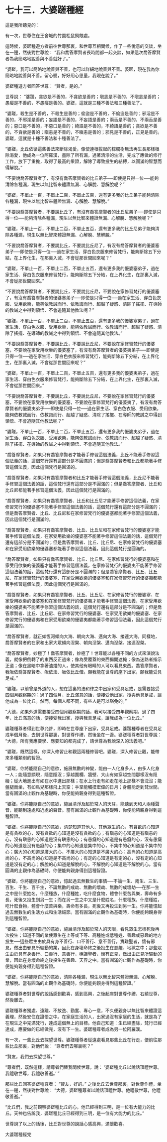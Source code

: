 # 七十三．大婆蹉種經

這是我所聽見的：

有一次，世尊住在王舍城的竹園松鼠飼餵處。

這時候，婆蹉種遊方者前往世尊那裏，和世尊互相問候，作了一些悅意的交談，坐在一邊，然後對世尊說： “我和喬答摩賢者長時間都一起交談，如果這次喬答摩賢者為我簡略地說善與不善就好了。”

“婆蹉，我可以簡略地說善與不善，也可以詳細地說善與不善。婆蹉，現在我為你簡略地說善與不善。留心聽，好好用心思量，我現在說了。”

婆蹉種遊方者回答世尊： “賢者，是的。”

世尊說： “婆蹉，貪欲是不善的，不貪欲是善的；瞋恚是不善的，不瞋恚是善的；愚癡是不善的，不愚癡是善的。婆蹉，這就是三種不善法和三種善法了。

“婆蹉，殺生是不善的，不殺生是善的；偷盜是不善的，不偷盜是善的；邪淫是不善的，不邪淫是善的；妄語是不善的，不妄語是善的；兩舌是不善的，不兩舌是善的；惡口是不善的，不惡口是善的；綺語是不善的，不綺語是善的；貪欲是不善的，不貪欲是善的；瞋恚是不善的，不瞋恚是善的；邪見是不善的，正見是善的。婆蹉，這就是十種不善法和十種善法了。

“婆蹉，比丘依循這些善法來斷除渴愛，像使連根拔起的棕櫚樹無法再生長那樣根除渴愛，他成為一位阿羅漢，盡除了所有漏，過著清淨的生活，完成了應做的修行工作，放下了重擔，取得了最高的果證，解除了導致投生的結縛，以圓滿的智慧而得解脫。”

“不要說喬答摩賢者了，有沒有喬答摩賢者的比丘弟子──即使是只得一位──能夠清除各種漏，現生以無比智來體證無漏、心解脫、慧解脫呢？”

“婆蹉，不單止一百，不單止二百，不單止五百，還有更多我的比丘弟子能夠清除各種漏，現生以無比智來體證無漏、心解脫、慧解脫。”

“不要說喬答摩賢者，不要說比丘了，有沒有喬答摩賢者的比丘尼弟子──即使是只得一位──能夠清除各種漏，現生以無比智來體證無漏、心解脫、慧解脫呢？”

“婆蹉，不單止一百，不單止二百，不單止五百，還有更多我的比丘尼弟子能夠清除各種漏，現生以無比智來體證無漏、心解脫、慧解脫。”

“不要說喬答摩賢者，不要說比丘，不要說比丘尼了，有沒有喬答摩賢者的優婆塞弟子──即使是只得一位──過在家生活、穿白色衣服來修習梵行，能夠斷除五下分結，在上界化生，在那裏入滅，不會從那世間回來呢？”

“婆蹉，不單止一百，不單止二百，不單止五百，還有更多我的優婆塞弟子，過在家生活、穿白色衣服來修習梵行，能夠斷除五下分結，在上界化生，在那裏入滅，不會從那世間回來。”

“不要說喬答摩賢者，不要說比丘，不要說比丘尼，不要說在家修習梵行的優婆塞了，有沒有喬答摩賢者的優婆塞弟子──即使是只得一位──過在家生活、穿白色衣服、受用欲樂，能夠依教誡而行、依教誨而行、超越了疑惑、清除了搖擺、在導師的教誡之中得到領悟、不會追隨其他教法呢？”

“婆蹉，不單止一百，不單止二百，不單止五百，還有更多我的優婆塞弟子，過在家生活、穿白色衣服、受用欲樂，能夠依教誡而行、依教誨而行、超越了疑惑、清除了搖擺、在導師的教誡之中得到領悟、不會追隨其他教法。”

“不要說喬答摩賢者，不要說比丘，不要說比丘尼，不要說在家修習梵行的優婆塞，不要說在家受用欲樂的優婆塞了，有沒有喬答摩賢者的優婆夷弟子──即使是只得一位──過在家生活、穿白色衣服來修習梵行，能夠斷除五下分結，在上界化生，在那裏入滅，不會從那世間回來呢？”

“婆蹉，不單止一百，不單止二百，不單止五百，還有更多我的優婆夷弟子，過在家生活、穿白色衣服來修習梵行，能夠斷除五下分結，在上界化生，在那裏入滅，不會從那世間回來。”

“不要說喬答摩賢者，不要說比丘，不要說比丘尼，不要說在家修習梵行的優婆塞，不要說在家受用欲樂的優婆塞，不要說在家修習梵行的優婆夷了，有沒有喬答摩賢者的優婆夷弟子──即使是只得一位──過在家生活、穿白色衣服、受用欲樂，能夠依教誡而行、依教誨而行、超越了疑惑、清除了搖擺、在導師的教誡之中得到領悟、不會追隨其他教法呢？”

“婆蹉，不單止一百，不單止二百，不單止五百，還有更多我的優婆夷弟子，過在家生活、穿白色衣服、受用欲樂，能夠依教誡而行、依教誨而行、超越了疑惑、清除了搖擺、在導師的教誡之中得到領悟、不會追隨其他教法。”

“喬答摩賢者，如果只有喬答摩賢者才能著手修習這個法義，比丘不能著手修習這個法義的話，這個梵行還有這部分是不圓滿的；但是喬答摩賢者和比丘都能著手修習這個法義，因此這個梵行是圓滿的。

“喬答摩賢者，如果只有喬答摩賢者和比丘才能著手修習這個法義，比丘尼不能著手修習這個法義的話，這個梵行還有這部分是不圓滿的；但是喬答摩賢者、比丘和比丘尼都能著手修習這個法義，因此這個梵行是圓滿的。

“喬答摩賢者，如果只有喬答摩賢者、比丘和比丘尼才能著手修習這個法義，在家修習梵行的優婆塞不能著手修習這個法義的話，這個梵行還有這部分是不圓滿的；但是喬答摩賢者、比丘、比丘尼和在家修習梵行的優婆塞都能著手修習這個法義，因此這個梵行是圓滿的。

“喬答摩賢者，如果只有喬答摩賢者、比丘、比丘尼和在家修習梵行的優婆塞才能著手修習這個法義，在家受用欲樂的優婆塞不能著手修習這個法義的話，這個梵行還有這部分是不圓滿的；但是喬答摩賢者、比丘、比丘尼、在家修習梵行的優婆塞和在家受用欲樂的優婆塞都能著手修習這個法義，因此這個梵行是圓滿的。

“喬答摩賢者，如果只有喬答摩賢者、比丘、比丘尼、在家修習梵行的優婆塞和在家受用欲樂的優婆塞才能著手修習這個法義，在家修習梵行的優婆夷不能著手修習這個法義的話，這個梵行還有這部分是不圓滿的；但是喬答摩賢者、比丘、比丘尼、在家修習梵行的優婆塞、在家受用欲樂的優婆塞和在家修習梵行的優婆夷都能著手修習這個法義，因此這個梵行是圓滿的。

“喬答摩賢者，如果只有喬答摩賢者、比丘、比丘尼、在家修習梵行的優婆塞、在家受用欲樂的優婆塞和在家修習梵行的優婆夷才能著手修習這個法義，在家受用欲樂的優婆夷不能著手修習這個法義的話，這個梵行還有這部分是不圓滿的；但是喬答摩賢者、比丘、比丘尼、在家修習梵行的優婆塞、在家受用欲樂的優婆塞、在家修習梵行的優婆夷和在家受用欲樂的優婆夷都能著手修習這個法義，因此這個梵行是圓滿的。

“喬答摩賢者，就正如恆河傾向大海、朝向大海、邁向大海、接連大海。同樣地，喬答摩賢者的在家和出家大眾傾向湼槃、朝向湼槃、邁向湼槃、接連湼槃。

“喬答摩賢者，妙極了！喬答摩賢者，妙極了！世尊能以各種不同的方式來演說法義，就像把倒轉了的東西反正過來；像為受覆蓋的東西揭開遮掩；像為迷路者指示正道；像在黑暗中拿著油燈的人，使其他有眼睛的人可以看見東西。喬答摩賢者，我皈依喬答摩賢者、皈依法、皈依比丘僧。願我能在世尊的座下出家，願我能受具足戒。”

“婆蹉，以前曾是外道的人，想在這裏的法和律之中出家和受具足戒，是需要接受四個月觀察期的；過了四個月，比丘滿意的話，便接受他出家，授與他具足戒，讓他成為一位比丘。然而，每個人都不同，有些人是可以豁免的。”

“大德，如果外道需要接受四個月觀察期的話，我可以接受四年觀察期，過了四年，比丘滿意的話，便接受我出家，授與我具足戒，讓我成為一位比丘。”

婆蹉種尊者得到世尊允許，即時在世尊座下出家，受具足戒。婆蹉種尊者在受具足戒半個月後，去到世尊那裏，對世尊作禮，然後坐在一邊。婆蹉種尊者對世尊說： “大德，所有我應要學、應要知的都完成了，請世尊為我說深入的法義吧。”

“婆蹉，既然這樣，你深入修習止和觀這兩種修習吧。婆蹉，深入修習止觀，能帶來多種類別的智證。

“婆蹉，你將能隨自己的意欲，施展無數的神變，能由一人化身多人，由多人化身一人；能隨意顯現，隨意隱沒；穿越圍欄、牆壁、大山有如穿越空間那樣沒有阻礙；從大地進出有如在水中進出那樣；在水上行走有如走在地上那樣不會沈沒；能盤腿而坐，有如鳥兒那樣飛上天空；手掌能觸摸宏偉的日月；身體能走到梵世間。當有圓滿的止觀作為基礎時，你便能夠親身得到這種智證。

“婆蹉，你將能隨自己的意欲，施展清淨及超於常人的天耳，能聽到天和人兩種聲音，能聽到遠處和近處的聲音。當有圓滿的止觀作為基礎時，你便能夠親身得到這種智證。

“婆蹉，你將能隨自己的意欲，清楚知道其他人、其他眾生的心，有貪欲的心知道是有貪欲的心，沒有貪欲的心知道是沒有貪欲的心；有瞋恚的心知道是有瞋恚的心，沒有瞋恚的心知道是沒有瞋恚的心；有愚癡的心知道是有愚癡的心，沒有愚癡的心知道是沒有愚癡的心；集中的心知道是集中的心，不集中的心知道是不集中的心；廣大的心知道是廣大的心，不廣大的心知道是不廣大的心；高尚的心知道是高尚的心，不高尚的心知道是不高尚的心；有定的心知道是有定的心，沒有定的心知道是沒有定的心；解脫的心知道是解脫的心，不解脫的心知道是不解脫的心。當有圓滿的止觀作為基礎時，你便能夠親身得到這種智證。

“婆蹉，你將能隨自己的意欲，憶起過去無數生的事情──不論一生、兩生、三生、百生、千生、百千生，不論無數的成劫、無數的壞劫、無數的成壞劫──在那一生之中是什麼姓名，什麼種族，什麼種姓，吃什麼食物，體會什麼苦與樂，壽命有多長，死後又投生到另一生；而在另一生之中又是什麼姓名，什麼種族，什麼種姓，吃什麼食物，體會什麼苦與樂，壽命有多長，死後又再投生到另一生。你將能憶起過去無數生的生活方式和生活細節。當有圓滿的止觀作為基礎時，你便能夠親身得到這種智證。

“婆蹉，你將能隨自己的意欲，施展清淨及超於常人的天眼，看見眾生怎樣死後再次投生；知道不同的業使眾生在上等或下等、高種姓或低種姓、善趣或惡趣的地方投生──這些眾生由於具有身不善行、口不善行、意不善行，責難聖者，懷有邪見，做出由邪見所驅動的業，因此在身壞命終之後投生在惡趣、地獄之中；那些眾生由於具有身善行、口善行、意善行，稱讚聖者，懷有正見，做出由正見所驅動的業，因此在身壞命終之後投生在善趣、天界之中。當有圓滿的止觀作為基礎時，你便能夠親身得到這種智證。

“婆蹉，你將能隨自己的意欲，清除各種漏，現生以無比智來體證無漏、心解脫、慧解脫。當有圓滿的止觀作為基礎時，你便能夠親身得到這種智證。”

婆蹉種尊者對世尊的說話感到歡喜，感到高興，之後起座對世尊作禮，右繞世尊，然後離去。

婆蹉種尊者獨處、遠離、不放逸、勤奮、專心一意，不久便親身以無比智來體證這義理，然後安住在證悟之中。在家庭生活的人，出家過沒有家庭的生活，就是為了在現生之中完滿梵行，達成這個無上的目標。他自己知道：生已經盡除，梵行已經達成，應要做的已經做完，沒有下一生。婆蹉種尊者成為另一位阿羅漢。

有一次，一些比丘去探望世尊。婆蹉種尊者從遠處看見那些比丘在行走，便前往那些比丘那裏，對他們說： “尊者們去哪裏呢？”

“賢友，我們去探望世尊。”

“尊者們，既然這樣，請尊者們替我問候世尊，說： ‘婆蹉種比丘以說話頂禮世尊。我禮敬世尊，我禮敬善逝。’ ”

那些比丘回答婆蹉種尊者： “賢友，好的。” 之後比丘去世尊那裏，對世尊作禮，坐在一邊，然後對世尊說： “大德，婆蹉種尊者以說話頂禮世尊。他禮敬世尊，他禮敬善逝。”

“比丘們，我之前觀察婆蹉種比丘的心，他已經得到三明，是一位有大能力的比丘。天神也告訴我，婆蹉種比丘已經得到三明，是一位有大能力的比丘。”

世尊說了以上的話後，比丘對世尊的說話心感高興，滿懷歡喜。

大婆蹉種經完
